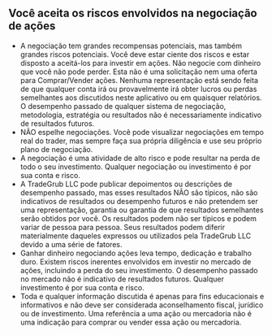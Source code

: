 ## Você aceita os riscos envolvidos na negociação de ações

- A negociação tem grandes recompensas potenciais, mas também grandes riscos potenciais. Você deve estar ciente dos riscos e estar disposto a aceitá-los para investir em ações. Não negocie com dinheiro que você não pode perder. Esta não é uma solicitação nem uma oferta para Comprar/Vender ações. Nenhuma representação está sendo feita de que qualquer conta irá ou provavelmente irá obter lucros ou perdas semelhantes aos discutidos neste aplicativo ou em quaisquer relatórios. O desempenho passado de qualquer sistema de negociação, metodologia, estratégia ou resultados não é necessariamente indicativo de resultados futuros.
- NÃO espelhe negociações. Você pode visualizar negociações em tempo real do trader, mas sempre faça sua própria diligência e use seu próprio plano de negociação.
- A negociação é uma atividade de alto risco e pode resultar na perda de todo o seu investimento. Qualquer negociação ou investimento é por sua conta e risco.
- A TradeGrub LLC pode publicar depoimentos ou descrições de desempenho passado, mas esses resultados NÃO são típicos, não são indicativos de resultados ou desempenho futuros e não pretendem ser uma representação, garantia ou garantia de que resultados semelhantes serão obtidos por você. Os resultados podem não ser típicos e podem variar de pessoa para pessoa. Seus resultados podem diferir materialmente daqueles expressos ou utilizados pela TradeGrub LLC devido a uma série de fatores. 
- Ganhar dinheiro negociando ações leva tempo, dedicação e trabalho duro. Existem riscos inerentes envolvidos em investir no mercado de ações, incluindo a perda do seu investimento. O desempenho passado no mercado não é indicativo de resultados futuros. Qualquer investimento é por sua conta e risco. 
- Toda e qualquer informação discutida é apenas para fins educacionais e informativos e não deve ser considerada aconselhamento fiscal, jurídico ou de investimento. Uma referência a uma ação ou mercadoria não é uma indicação para comprar ou vender essa ação ou mercadoria.
